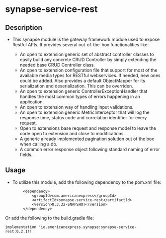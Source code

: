 # synapse-service-rest

## Description

- This synapse module is the gateway framework module used to expose Restful APIs. It provides several out-of-the-box
  functionalities like:

    - An open to extension generic set of abstract controller classes to easily build any concrete CRUD
      Controller by simply extending the needed base CRUD Controller class.
    - An open to extension configuration file that support for most of the available media types for RESTful
      webservices. If needed, new ones could be added. Also provides a default ObjectMapper for its serialization and
      deserialization. This can be overriden.
    - An open to extension generic ControllerExceptionHandler that handles the most common types of errors happening in
      an application.
    - An open to extension way of handling input validations.
    - An open to extension generic MetricInterceptor that will log the response time, status code and correlation
      identifier for every request.
    - Open to extensions base request and response model to leave the code open to extension and close to modifications.
    - A generic already implemented pagination solution out of the box when calling a db.
    - A common error response object following standard naming of error fields.

## Usage
- To utilize this module, add the following dependency to the pom.xml file:
```
        <dependency>
            <groupId>com.americanexpress</groupId>
            <artifactId>synapse-service-rest</artifactId>
            <version>0.3.32-SNAPSHOT</version>
        </dependency>
```
Or add the following to the build.gradle file:
```
implementation 'io.americanexpress.synapse:synapse-service-rest:0.2.1!!'
```
